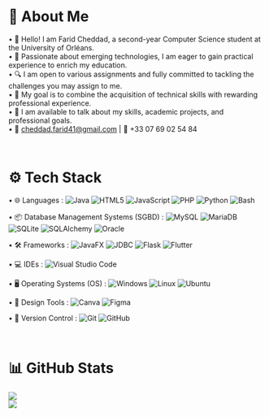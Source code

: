 # 💫 About Me
• 👋 Hello! I am Farid Cheddad, a second-year Computer Science student at the University of Orléans.<br>
• 💼 Passionate about emerging technologies, I am eager to gain practical experience to enrich my education.<br>
• 🔍 I am open to various assignments and fully committed to tackling the challenges you may assign to me.<br>
• 🎯 My goal is to combine the acquisition of technical skills with rewarding professional experience.<br>
• 💬 I am available to talk about my skills, academic projects, and professional goals.<br>
• 📧 cheddad.farid41@gmail.com | 📱 +33 07 69 02 54 84

<br>

# ⚙️ Tech Stack

• 🌐 Languages : 
  ![Java](https://img.shields.io/badge/java-%23ED8B00.svg?style=for-the-badge&logo=openjdk&logoColor=white) 
  ![HTML5](https://img.shields.io/badge/html5-%23E34F26.svg?style=for-the-badge&logo=html5&logoColor=white) 
  ![JavaScript](https://img.shields.io/badge/javascript-%23323330.svg?style=for-the-badge&logo=javascript&logoColor=%23F7DF1E) 
  ![PHP](https://img.shields.io/badge/php-%23777BB4.svg?style=for-the-badge&logo=php&logoColor=white) 
  ![Python](https://img.shields.io/badge/python-3670A0?style=for-the-badge&logo=python&logoColor=ffdd54) 
  ![Bash](https://img.shields.io/badge/bash-%23121011.svg?style=for-the-badge&logo=gnu-bash&logoColor=white)

• 📦 Database Management Systems (SGBD) : 
  ![MySQL](https://img.shields.io/badge/mysql-4479A1.svg?style=for-the-badge&logo=mysql&logoColor=white) 
  ![MariaDB](https://img.shields.io/badge/MariaDB-003545.svg?style=for-the-badge&logo=mariadb&logoColor=white) 
  ![SQLite](https://img.shields.io/badge/sqlite-%2307405e.svg?style=for-the-badge&logo=sqlite&logoColor=white) 
  ![SQLAlchemy](https://img.shields.io/badge/sqlalchemy-%23CB0000.svg?style=for-the-badge&logo=sqlalchemy&logoColor=white)
  ![Oracle](https://img.shields.io/badge/Oracle-F80000.svg?style=for-the-badge&logo=oracle&logoColor=white)

• 🛠️ Frameworks : 
  ![JavaFX](https://img.shields.io/badge/javafx-%23FF0000.svg?style=for-the-badge&logo=javafx&logoColor=white) 
  ![JDBC](https://img.shields.io/badge/jdbc-%2300A4C7.svg?style=for-the-badge&logo=jdbc&logoColor=white)
  ![Flask](https://img.shields.io/badge/flask-%23000.svg?style=for-the-badge&logo=flask&logoColor=white) 
  ![Flutter](https://img.shields.io/badge/Flutter-%2302569B.svg?style=for-the-badge&logo=Flutter&logoColor=white)

• 💻 IDEs : 
  ![Visual Studio Code](https://img.shields.io/badge/visual%20studio%20code-%23007ACC.svg?style=for-the-badge&logo=visual-studio-code&logoColor=white)

• 🖥️ Operating Systems (OS) : 
  ![Windows](https://img.shields.io/badge/windows-%230078D7.svg?style=for-the-badge&logo=windows&logoColor=white) 
  ![Linux](https://img.shields.io/badge/linux-%23FCC624.svg?style=for-the-badge&logo=linux&logoColor=white) 
  ![Ubuntu](https://img.shields.io/badge/ubuntu-%23E95420.svg?style=for-the-badge&logo=ubuntu&logoColor=white)

• 🎨 Design Tools : 
  ![Canva](https://img.shields.io/badge/Canva-%2300C4CC.svg?style=for-the-badge&logo=Canva&logoColor=white) 
  ![Figma](https://img.shields.io/badge/figma-%23F24E1E.svg?style=for-the-badge&logo=figma&logoColor=white)

• 🔧 Version Control : 
  ![Git](https://img.shields.io/badge/git-%23F05033.svg?style=for-the-badge&logo=git&logoColor=white) 
  ![GitHub](https://img.shields.io/badge/github-%23121011.svg?style=for-the-badge&logo=github&logoColor=white)

<br>

# 📊 GitHub Stats
![](https://github-readme-stats.vercel.app/api?username=farid-cheddad&theme=dark&hide_border=true&include_all_commits=false&count_private=false)<br/>
![](https://github-readme-streak-stats.herokuapp.com/?user=farid-cheddad&theme=dark&hide_border=true)<br/>

